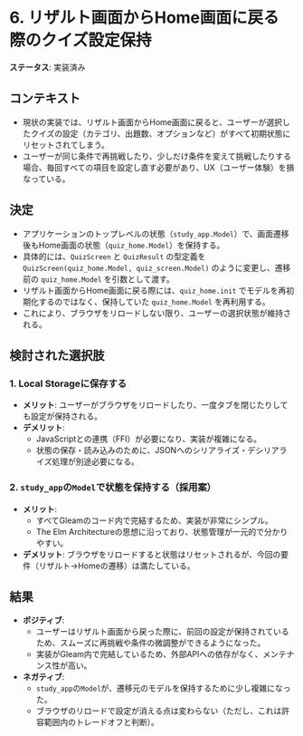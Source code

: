 # 6. リザルト画面からHome画面に戻る際のクイズ設定保持

**ステータス**: 実装済み

## コンテキスト

- 現状の実装では、リザルト画面からHome画面に戻ると、ユーザーが選択したクイズの設定（カテゴリ、出題数、オプションなど）がすべて初期状態にリセットされてしまう。
- ユーザーが同じ条件で再挑戦したり、少しだけ条件を変えて挑戦したりする場合、毎回すべての項目を設定し直す必要があり、UX（ユーザー体験）を損なっている。

## 決定

- アプリケーションのトップレベルの状態（`study_app.Model`）で、画面遷移後もHome画面の状態（`quiz_home.Model`）を保持する。
- 具体的には、`QuizScreen` と `QuizResult` の型定義を `QuizScreen(quiz_home.Model, quiz_screen.Model)` のように変更し、遷移前の `quiz_home.Model` を引数として渡す。
- リザルト画面からHome画面に戻る際には、`quiz_home.init` でモデルを再初期化するのではなく、保持していた `quiz_home.Model` を再利用する。
- これにより、ブラウザをリロードしない限り、ユーザーの選択状態が維持される。

## 検討された選択肢

### 1. Local Storageに保存する

- **メリット**: ユーザーがブラウザをリロードしたり、一度タブを閉じたりしても設定が保持される。
- **デメリット**:
  - JavaScriptとの連携（FFI）が必要になり、実装が複雑になる。
  - 状態の保存・読み込みのために、JSONへのシリアライズ・デシリアライズ処理が別途必要になる。

### 2. `study_app`の`Model`で状態を保持する（採用案）

- **メリット**:
  - すべてGleamのコード内で完結するため、実装が非常にシンプル。
  - The Elm Architectureの思想に沿っており、状態管理が一元的で分かりやすい。
- **デメリット**: ブラウザをリロードすると状態はリセットされるが、今回の要件（リザルト→Homeの遷移）は満たしている。

## 結果

- **ポジティブ**:
  - ユーザーはリザルト画面から戻った際に、前回の設定が保持されているため、スムーズに再挑戦や条件の微調整ができるようになった。
  - 実装がGleam内で完結しているため、外部APIへの依存がなく、メンテナンス性が高い。
- **ネガティブ**:
  - `study_app`の`Model`が、遷移元のモデルを保持するために少し複雑になった。
  - ブラウザのリロードで設定が消える点は変わらない（ただし、これは許容範囲内のトレードオフと判断）。